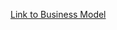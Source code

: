 [Link to Business Model](https://docs.google.com/presentation/d/1cbnZ7B9bBCDYyBXXZvOeCy8GL6uq3cZ8RHlBfTHkGvs/edit#slide=id.gc8216bd24_20_0)
